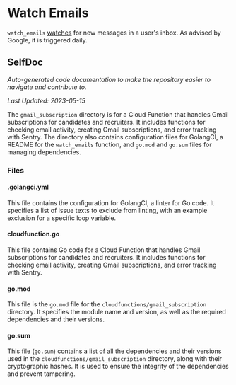 # Watch Emails

`watch_emails` [watches](https://developers.google.com/gmail/api/reference/rest/v1/users/watch) for new messages in a user's inbox. As advised by Google, it is triggered daily.


<!--- START SELFDOC --->
## SelfDoc
_Auto-generated code documentation to make the repository easier to navigate and contribute to._

_Last Updated: 2023-05-15_

The `gmail_subscription` directory is for a Cloud Function that handles Gmail subscriptions for candidates and recruiters. It includes functions for checking email activity, creating Gmail subscriptions, and error tracking with Sentry. The directory also contains configuration files for GolangCI, a README for the `watch_emails` function, and `go.mod` and `go.sum` files for managing dependencies.

### Files
#### .golangci.yml
This file contains the configuration for GolangCI, a linter for Go code. It specifies a list of issue texts to exclude from linting, with an example exclusion for a specific loop variable.

#### cloudfunction.go
This file contains Go code for a Cloud Function that handles Gmail subscriptions for candidates and recruiters. It includes functions for checking email activity, creating Gmail subscriptions, and error tracking with Sentry.

#### go.mod
This file is the `go.mod` file for the `cloudfunctions/gmail_subscription` directory. It specifies the module name and version, as well as the required dependencies and their versions.

#### go.sum
This file (`go.sum`) contains a list of all the dependencies and their versions used in the `cloudfunctions/gmail_subscription` directory, along with their cryptographic hashes. It is used to ensure the integrity of the dependencies and prevent tampering.

<!--- END SELFDOC --->